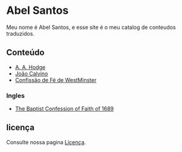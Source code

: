 # Abel Santos
Meu nome é Abel Santos, e esse site é o meu catalog de conteudos traduzidos.

## Conteúdo
- [A. A. Hodge](hodge-archibald-alexander/um-comentario-sobre-a-confissao-de-fe/index.md)
- [João Calvino](joao-calvino/index.md)
- [Confissão de Fé de WestMinster](assembleia-westminster/confissao-de-fé/indice.md)

### Ingles
- [The Baptist Confession of Faith of 1689](assembleia-batista/LondonBaptistConfession.md)

## licença
Consulte nossa pagina [Licença](LICENÇA.md).

